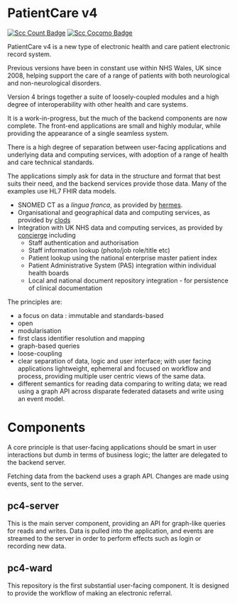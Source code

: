 # PatientCare v4


[![Scc Count Badge](https://sloc.xyz/github/wardle/pc4)](https://github.com/wardle/pc4/)
[![Scc Cocomo Badge](https://sloc.xyz/github/wardle/pc4?category=cocomo&avg-wage=100000)](https://github.com/wardle/pc4/)

PatientCare v4 is a new type of electronic health and care patient electronic record system. 

Previous versions have been in constant use within NHS Wales, UK since 2008, 
helping support the care of a range of patients with both neurological and 
non-neurological disorders.

Version 4 brings together a suite of loosely-coupled modules and a high
degree of interoperability with other health and care systems. 

It is a work-in-progress, but the much of the backend components are now complete. 
The front-end applications are small and highly modular, while providing the 
appearance of a single seamless system.

There is a high degree of separation between user-facing applications and 
underlying data and computing services, with adoption of a range of 
health and care technical standards.

The applications simply ask for data in the structure and format that best suits their need, and the backend services provide those data. Many of the examples use HL7 FHIR data models. 

* SNOMED CT as a *lingua franca*, as provided by [hermes](https://github.com/wardle/hermes).
* Organisational and geographical data and computing services, as provided by [clods](https://github.com/wardle/clods)
* Integration with UK NHS data and computing services, as provided by [concierge](https://github.com/wardle/concierge) including
    * Staff authentication and authorisation
    * Staff information lookup (photo/job role/title etc)
    * Patient lookup using the national enterprise master patient index
    * Patient Administrative System (PAS) integration within individual health boards
    * Local and national document repository integration - for persistence of clinical documentation
    
The principles are:

* a focus on data : immutable and standards-based
* open 
* modularisation
* first class identifier resolution and mapping
* graph-based queries
* loose-coupling
* clear separation of data, logic and user interface; with user facing applications
lightweight, ephemeral and focused on workflow and process, providing multiple
  user centric views of the same data.
* different semantics for reading data comparing to writing data; we read using a graph API across disparate federated datasets and write using an event model.

# Components

A core principle is that user-facing applications should be smart in
user interactions but dumb in terms of business logic; the latter are
delegated to the backend server.

Fetching data from the backend uses a graph API. Changes are made using
events, sent to the server.

## pc4-server

This is the main server component, providing an API for graph-like queries for reads and writes. Data is pulled into
the application, and events are streamed to the server in order to perform effects such as login or recording new data.

## pc4-ward

This repository is the first substantial user-facing component. 
It is designed to provide the workflow of making an electronic referral.




